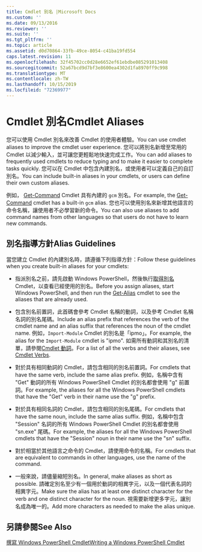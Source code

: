 ```yaml
---
title: Cmdlet 別名 |Microsoft Docs
ms.custom: ''
ms.date: 09/13/2016
ms.reviewer: ''
ms.suite: ''
ms.tgt_pltfrm: ''
ms.topic: article
ms.assetid: d0d70864-33fb-49ce-8054-c41ba19fd554
caps.latest.revision: 11
ms.openlocfilehash: 32f45702cc0d28e6652ef61ebdbe085291013408
ms.sourcegitcommit: 52a67bcd9d7bf3e8600ea4302d1fa8970ff9c998
ms.translationtype: MT
ms.contentlocale: zh-TW
ms.lasthandoff: 10/15/2019
ms.locfileid: "72369977"
---
```

# <a name="cmdlet-aliases"></a><span data-ttu-id="7cd3c-102">Cmdlet 別名</span><span class="sxs-lookup"><span data-stu-id="7cd3c-102">Cmdlet Aliases</span></span>

<span data-ttu-id="7cd3c-103">您可以使用 Cmdlet 別名來改善 Cmdlet 的使用者體驗。</span><span class="sxs-lookup"><span data-stu-id="7cd3c-103">You can use cmdlet aliases to improve the cmdlet user experience.</span></span> <span data-ttu-id="7cd3c-104">您可以將別名新增至常用的 Cmdlet 以減少輸入，並可讓您更輕鬆地快速完成工作。</span><span class="sxs-lookup"><span data-stu-id="7cd3c-104">You can add aliases to frequently used cmdlets to reduce typing and to make it easier to complete tasks quickly.</span></span> <span data-ttu-id="7cd3c-105">您可以在 Cmdlet 中包含內建別名，或使用者可以定義自己的自訂別名。</span><span class="sxs-lookup"><span data-stu-id="7cd3c-105">You can include built-in aliases in your cmdlets, or users can define their own custom aliases.</span></span>

<span data-ttu-id="7cd3c-106">例如， [Get-Command](/powershell/module/microsoft.powershell.core/get-command) Cmdlet 具有內建的 `gcm` 別名。</span><span class="sxs-lookup"><span data-stu-id="7cd3c-106">For example, the [Get-Command](/powershell/module/microsoft.powershell.core/get-command) cmdlet has a built-in `gcm` alias.</span></span> <span data-ttu-id="7cd3c-107">您也可以使用別名來新增其他語言的命令名稱，讓使用者不必學習新的命令。</span><span class="sxs-lookup"><span data-stu-id="7cd3c-107">You can also use aliases to add command names from other languages so that users do not have to learn new commands.</span></span>

## <a name="alias-guidelines"></a><span data-ttu-id="7cd3c-108">別名指導方針</span><span class="sxs-lookup"><span data-stu-id="7cd3c-108">Alias Guidelines</span></span>

<span data-ttu-id="7cd3c-109">當您建立 Cmdlet 的內建別名時，請遵循下列指導方針：</span><span class="sxs-lookup"><span data-stu-id="7cd3c-109">Follow these guidelines when you create built-in aliases for your cmdlets:</span></span>

- <span data-ttu-id="7cd3c-110">指派別名之前，請先啟動 Windows PowerShell，然後執行[取得別名](/powershell/module/Microsoft.PowerShell.Utility/Get-Alias)Cmdlet，以查看已經使用的別名。</span><span class="sxs-lookup"><span data-stu-id="7cd3c-110">Before you assign aliases, start Windows PowerShell, and then run the [Get-Alias](/powershell/module/Microsoft.PowerShell.Utility/Get-Alias) cmdlet to see the aliases that are already used.</span></span>

- <span data-ttu-id="7cd3c-111">包含別名前置詞，此首碼會參考 Cmdlet 名稱的動詞，以及參考 Cmdlet 名稱名詞的別名尾碼。</span><span class="sxs-lookup"><span data-stu-id="7cd3c-111">Include an alias prefix that references the verb of the cmdlet name and an alias suffix that references the noun of the cmdlet name.</span></span> <span data-ttu-id="7cd3c-112">例如，`Import-Module` Cmdlet 的別名是「ipmo」。</span><span class="sxs-lookup"><span data-stu-id="7cd3c-112">For example, the alias for the `Import-Module` cmdlet is "ipmo".</span></span> <span data-ttu-id="7cd3c-113">如需所有動詞和其別名的清單，請參閱[Cmdlet 動詞](./approved-verbs-for-windows-powershell-commands.md)。</span><span class="sxs-lookup"><span data-stu-id="7cd3c-113">For a list of all the verbs and their aliases, see [Cmdlet Verbs](./approved-verbs-for-windows-powershell-commands.md).</span></span>

- <span data-ttu-id="7cd3c-114">對於具有相同動詞的 Cmdlet，請包含相同的別名前置詞。</span><span class="sxs-lookup"><span data-stu-id="7cd3c-114">For cmdlets that have the same verb, include the same alias prefix.</span></span> <span data-ttu-id="7cd3c-115">例如，名稱中含有 "Get" 動詞的所有 Windows PowerShell Cmdlet 的別名都會使用 "g" 前置詞。</span><span class="sxs-lookup"><span data-stu-id="7cd3c-115">For example, the aliases for all the Windows PowerShell cmdlets that have the "Get" verb in their name use the "g" prefix.</span></span>

- <span data-ttu-id="7cd3c-116">對於具有相同名詞的 Cmdlet，請包含相同的別名尾碼。</span><span class="sxs-lookup"><span data-stu-id="7cd3c-116">For cmdlets that have the same noun, include the same alias suffix.</span></span> <span data-ttu-id="7cd3c-117">例如，名稱中包含 "Session" 名詞的所有 Windows PowerShell Cmdlet 的別名都會使用 "sn.exe" 尾碼。</span><span class="sxs-lookup"><span data-stu-id="7cd3c-117">For example, the aliases for all the Windows PowerShell cmdlets that have the "Session" noun in their name use the "sn" suffix.</span></span>

- <span data-ttu-id="7cd3c-118">對於相當於其他語言之命令的 Cmdlet，請使用命令的名稱。</span><span class="sxs-lookup"><span data-stu-id="7cd3c-118">For cmdlets that are equivalent to commands in other languages, use the name of the command.</span></span>

- <span data-ttu-id="7cd3c-119">一般來說，請儘量縮短別名。</span><span class="sxs-lookup"><span data-stu-id="7cd3c-119">In general, make aliases as short as possible.</span></span> <span data-ttu-id="7cd3c-120">請確定別名至少有一個用於動詞的相異字元，以及一個代表名詞的相異字元。</span><span class="sxs-lookup"><span data-stu-id="7cd3c-120">Make sure the alias has at least one distinct character for the verb and one distinct character for the noun.</span></span> <span data-ttu-id="7cd3c-121">視需要新增更多字元，讓別名成為唯一的。</span><span class="sxs-lookup"><span data-stu-id="7cd3c-121">Add more characters as needed to make the alias unique.</span></span>

## <a name="see-also"></a><span data-ttu-id="7cd3c-122">另請參閱</span><span class="sxs-lookup"><span data-stu-id="7cd3c-122">See Also</span></span>

[<span data-ttu-id="7cd3c-123">撰寫 Windows PowerShell Cmdlet</span><span class="sxs-lookup"><span data-stu-id="7cd3c-123">Writing a Windows PowerShell Cmdlet</span></span>](./writing-a-windows-powershell-cmdlet.md)
